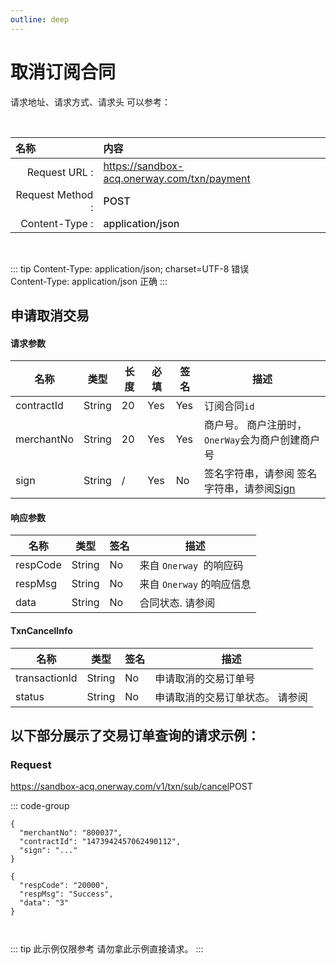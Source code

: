 ```yaml
---
outline: deep 
---
```

<script setup>

    import {reactive, ref, watch, onMounted, unref } from 'vue'; 
import {requestGen, secret} from "./util/utils";
import CMExample from './components/CMExample.vue';
import CMNote from './components/CMNote.vue';
import CustomPopover from './components/element-ui/CustomPopover.vue'; 
import CustomTable from "./components/element-ui/CustomTable.vue";
import {TopRight, View} from "@element-plus/icons-vue";
import { ClickOutside as vClickOutside } from 'element-plus';

</script>

# 取消订阅合同



请求地址、请求方式、请求头 可以参考：

<br>

|   <div style="text-align: left;">名称</div>| 内容                                                          |
|----------------:|:---------------------------------------------------------------|
| Request URL :    | https://sandbox-acq.onerway.com/txn/payment  |
| Request Method : | <div style="color:var(--vp-c-brand-1);font-weight:500;"> POST  </div>                                                        |
| Content-Type :  | <div style="color:var(--vp-c-brand-1);font-weight:500;">application/json      </div>                                        |

<br>

<div class="alertbox3">

::: tip  Content-Type: application/json; charset=UTF-8 错误   <br>Content-Type: application/json 正确 
:::

</div>


## 申请取消交易

#### 请求参数

<div class="custom-table bordered-table">

| 名称         | 类型     | 长度 | 必填  | 签名  | 描述                          |
|------------|--------|----|-----|-----|-----------------------------|
| contractId | String | 20 | Yes | Yes | 订阅合同`id`                      |
| merchantNo | String | 20 | Yes | Yes | 商户号。 商户注册时，`OnerWay`会为商户创建商户号 |
| sign       | String | /  | Yes | No  | 签名字符串，请参阅  签名字符串，请参阅[Sign](./sign.html)                          |


</div>


#### 响应参数

<div class="custom-table bordered-table">

| 名称       | 类型     | 签名 | 描述                           |
|----------|--------|----|------------------------------|
| respCode | String | No | 来自 `Onerway `的响应码              |
| respMsg  | String | No | 来自 `Onerway` 的响应信息             |
| data     | String | No | 合同状态. 请参阅    <CustomPopover title="ContractStatusEnu" width="auto" reference="contractstatusenum" link="/apis/enums.html#txnstatusenum" ></CustomPopover>    |


</div>




#### TxnCancelInfo

<div class="custom-table bordered-table">

| 名称            | 类型     | 签名 | 描述                             |
|---------------|--------|----|--------------------------------|
| transactionId | String | No | 申请取消的交易订单号                     |
| status        | String | No | 申请取消的交易订单状态。 请参阅   <CustomPopover title="TxnStatusEnum" width="auto" reference="TxnStatusEnum" link="/apis/enums.html#txnstatusenum" ></CustomPopover> |

</div>

## 以下部分展示了交易订单查询的请求示例：

### Request

https://sandbox-acq.onerway.com/v1/txn/sub/cancel<Badge type="tip">POST</Badge>

::: code-group

```json[Request]
{
  "merchantNo": "800037",
  "contractId": "1473942457062490112",
  "sign": "..."
}

```
```json[Response]
{
  "respCode": "20000",
  "respMsg": "Success",
  "data": "3"
}



```


<div class="alertbox4">

::: tip 此示例仅限参考 请勿拿此示例直接请求。
:::

</div>


